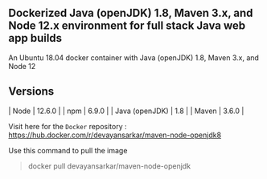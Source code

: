 ## Dockerized Java (openJDK) 1.8, Maven 3.x, and Node 12.x environment for full stack Java web app builds

An Ubuntu 18.04 docker container with Java (openJDK) 1.8, Maven 3.x, and Node 12

## Versions

| Node  | 12.6.0  |
| npm | 6.9.0  |
| Java (openJDK)  | 1.8  |
| Maven | 3.6.0  |

Visit here for the `Docker` repository : https://hub.docker.com/r/devayansarkar/maven-node-openjdk8

Use this command to pull the image
> docker pull devayansarkar/maven-node-openjdk

